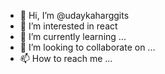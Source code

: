 - 👋 Hi, I’m @udaykaharggits
- 👀 I’m interested in react
- 🌱 I’m currently learning ...
- 💞️ I’m looking to collaborate on ...
- 📫 How to reach me ...

<!---
udaykaharggits/udaykaharggits is a ✨ special ✨ repository because its `README.md` (this file) appears on your GitHub profile.
You can click the Preview link to take a look at your changes.
--->
